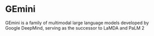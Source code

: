 # GEmini
GEmini is a family of multimodal large language models developed by Google DeepMind, serving as the successor to LaMDA and PaLM 2
